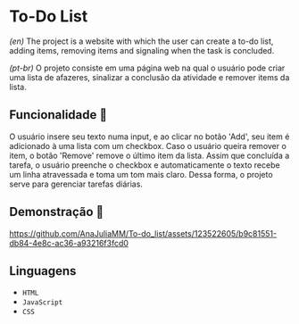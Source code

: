 # To-Do List
*(en)* The project is a website with which the user can create a to-do list, adding items, removing items and signaling when the task is concluded.

*(pt-br)* O projeto consiste em uma página web na qual o usuário pode criar uma lista de afazeres, sinalizar a conclusão da atividade e remover items da lista. 

## Funcionalidade 🔨
O usuário insere seu texto numa input, e ao clicar no botão 'Add', seu item é adicionado à uma lista com um checkbox. Caso o usuário queira remover o item, o botão 'Remove' remove o último item da lista. Assim que concluída a tarefa, o usuário preenche o checkbox e automaticamente o texto recebe um linha atravessada e toma um tom mais claro. Dessa forma, o projeto serve para gerenciar tarefas diárias.

## Demonstração 📸
https://github.com/AnaJuliaMM/To-do_list/assets/123522605/b9c81551-db84-4e8c-ac36-a93216f3fcd0

## Linguagens
- `HTML`
- `JavaScript`
- `CSS`





